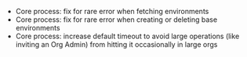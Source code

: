 - Core process: fix for rare error when fetching environments
- Core process: fix for rare error when creating or deleting base environments
- Core process: increase default timeout to avoid large operations (like inviting an Org Admin) from hitting it occasionally in large orgs
